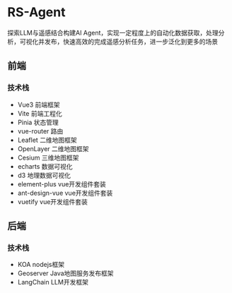 # RS-Agent
探索LLM与遥感结合构建AI Agent，实现一定程度上的自动化数据获取，处理分析，可视化并发布，快速高效的完成遥感分析任务，进一步泛化到更多的场景


## 前端
### 技术栈
- Vue3 前端框架
- Vite 前端工程化
- Pinia 状态管理
- vue-router 路由
- Leaflet 二维地图框架
- OpenLayer 二维地图框架
- Cesium 三维地图框架
- echarts 数据可视化
- d3 地理数据可视化
- element-plus vue开发组件套装
- ant-design-vue vue开发组件套装
- vuetify vue开发组件套装

## 后端
### 技术栈
- KOA nodejs框架
- Geoserver Java地图服务发布框架
- LangChain LLM开发框架